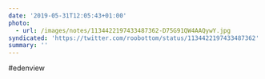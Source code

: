 ```yaml
---
date: '2019-05-31T12:05:43+01:00'
photo:
  - url: /images/notes/1134422197433487362-D75G91QW4AAQywY.jpg
syndicated: 'https://twitter.com/roobottom/status/1134422197433487362'
summary: ''
---
```

#edenview 
